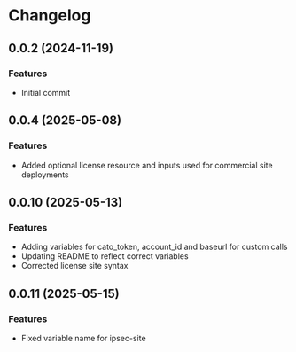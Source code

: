 # Changelog

## 0.0.2 (2024-11-19)

### Features
- Initial commit 

## 0.0.4 (2025-05-08)

### Features
- Added optional license resource and inputs used for commercial site deployments

## 0.0.10 (2025-05-13)

### Features
- Adding variables for cato_token, account_id and baseurl for custom calls
- Updating README to reflect correct variables
- Corrected license site syntax

## 0.0.11 (2025-05-15)

### Features
- Fixed variable name for ipsec-site
